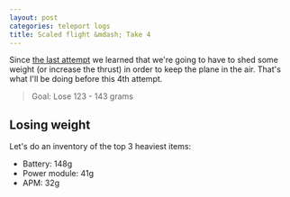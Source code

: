 ```yaml
---
layout: post
categories: teleport logs
title: Scaled flight &mdash; Take 4
---
```

Since [the last attempt](/teleport/logs/mini-flight-take-3) we learned that we're going to have to shed some weight (or increase the thrust) in order to keep the plane in the air. That's what I'll be doing before this 4th attempt.

> Goal: Lose 123 - 143 grams

## Losing weight
Let's do an inventory of the top 3 heaviest items:
- Battery: 148g
- Power module: 41g
- APM: 32g


